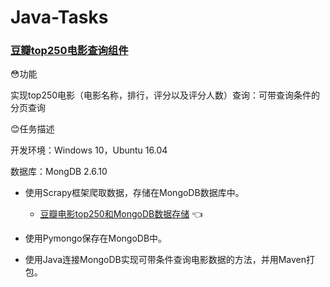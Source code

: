 # Java-Tasks
### [豆瓣top250电影查询组件](https://github.com/Mathilda11/Java-Tasks/tree/master/doubanmovies)  

😳功能  

实现top250电影（电影名称，排行，评分以及评分人数）查询：可带查询条件的分页查询


😊任务描述  

开发环境：Windows 10，Ubuntu 16.04   

数据库：MongDB 2.6.10 

- 使用Scrapy框架爬取数据，存储在MongoDB数据库中。  
   - [豆瓣电影top250和MongoDB数据存储](https://github.com/Mathilda11/Scrapy_Project/tree/master/Project_7) 👈   
   
- 使用Pymongo保存在MongoDB中。 
- 使用Java连接MongoDB实现可带条件查询电影数据的方法，并用Maven打包。
